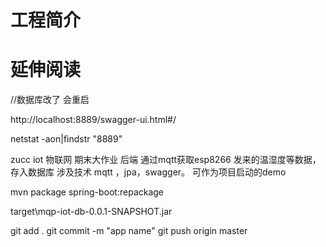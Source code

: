 # 工程简介

# 延伸阅读

//数据库改了 会重启


http://localhost:8889/swagger-ui.html#/

netstat -aon|findstr "8889"

zucc iot 物联网 期末大作业 后端
通过mqtt获取esp8266 发来的温湿度等数据，存入数据库
涉及技术 mqtt ，jpa，swagger。 可作为项目启动的demo

mvn package spring-boot:repackage

target\mqp-iot-db-0.0.1-SNAPSHOT.jar

git add .
git commit -m "app name"
git push origin master